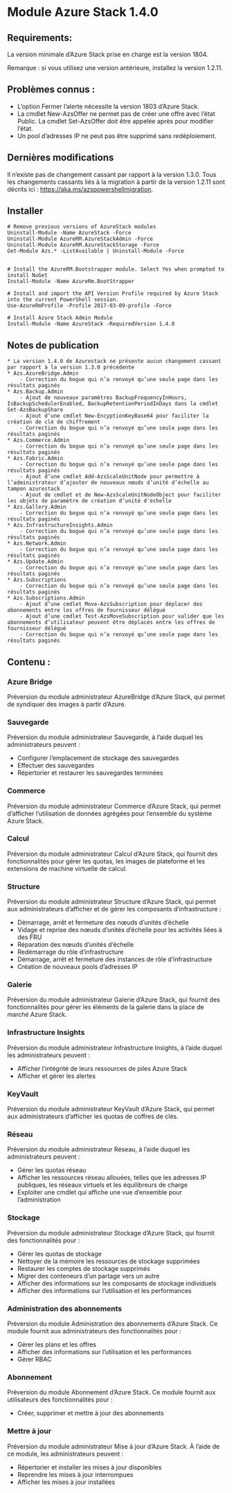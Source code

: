 # <a name="azure-stack-module-140"></a>Module Azure Stack 1.4.0

## <a name="requirements"></a>Requirements:
La version minimale d’Azure Stack prise en charge est la version 1804.

Remarque : si vous utilisez une version antérieure, installez la version 1.2.11.

## <a name="known-issues"></a>Problèmes connus :

- L’option Fermer l’alerte nécessite la version 1803 d’Azure Stack.
- La cmdlet New-AzsOffer ne permet pas de créer une offre avec l’état Public. La cmdlet Set-AzsOffer doit être appelée après pour modifier l’état.
- Un pool d’adresses IP ne peut pas être supprimé sans redéploiement.

## <a name="breaking-changes"></a>Dernières modifications
Il n’existe pas de changement cassant par rapport à la version 1.3.0. Tous les changements cassants liés à la migration à partir de la version 1.2.11 sont décrits ici : https://aka.ms/azspowershellmigration.

## <a name="install"></a>Installer
```
# Remove previous versions of AzureStack modules
Uninstall-Module -Name AzureStack -Force 
Uninstall-Module AzureRM.AzureStackAdmin -Force
Uninstall-Module AzureRM.AzureStackStorage -Force
Get-Module Azs.* -ListAvailable | Uninstall-Module -Force


# Install the AzureRM.Bootstrapper module. Select Yes when prompted to install NuGet
Install-Module -Name AzureRm.BootStrapper

# Install and import the API Version Profile required by Azure Stack into the current PowerShell session.
Use-AzureRmProfile -Profile 2017-03-09-profile -Force

# Install Azure Stack Admin Module
Install-Module -Name AzureStack -RequiredVersion 1.4.0
```
## <a name="release-notes"></a>Notes de publication
    * La version 1.4.0 de Azurestack ne présente aucun changement cassant par rapport à la version 1.3.0 précédente
    * Azs.AzureBridge.Admin
        - Correction du bogue qui n’a renvoyé qu’une seule page dans les résultats paginés
    * Azs.Backup.Admin
        - Ajout de nouveaux paramètres BackupFrequencyInHours, IsBackupSchedulerEnabled, BackupRetentionPeriodInDays dans la cmdlet Set-AzsBackupShare
        - Ajout d’une cmdlet New-EncyptionKeyBase64 pour faciliter la création de clé de chiffrement
        - Correction du bogue qui n’a renvoyé qu’une seule page dans les résultats paginés
    * Azs.Commerce.Admin
        - Correction du bogue qui n’a renvoyé qu’une seule page dans les résultats paginés
    * Azs.Fabric.Admin
        - Correction du bogue qui n’a renvoyé qu’une seule page dans les résultats paginés
        - Ajout d’une cmdlet Add-AzsScaleUnitNode pour permettre à l’administrateur d’ajouter de nouveaux nœuds d’unité d’échelle au tampon azurestack
        - Ajout de cmdlet et de New-AzsScaleUnitNodeObject pour faciliter les objets de paramètre de création d’unité d'échelle
    * Azs.Gallery.Admin
        - Correction du bogue qui n’a renvoyé qu’une seule page dans les résultats paginés
    * Azs.InfrastructureInsights.Admin
        - Correction du bogue qui n’a renvoyé qu’une seule page dans les résultats paginés
    * Azs.Network.Admin
        - Correction du bogue qui n’a renvoyé qu’une seule page dans les résultats paginés
    * Azs.Update.Admin
        - Correction du bogue qui n’a renvoyé qu’une seule page dans les résultats paginés
    * Azs.Subscriptions
        - Correction du bogue qui n’a renvoyé qu’une seule page dans les résultats paginés
    * Azs.Subscriptions.Admin
        - Ajout d’une cmdlet Move-AzsSubscription pour déplacer des abonnements entre les offres de fournisseur délégué
        - Ajout d’une cmdlet Test-AzsMoveSubscription pour valider que les abonnements d’utilisateur peuvent être déplacés entre les offres de fournisseur délégué
        - Correction du bogue qui n’a renvoyé qu’une seule page dans les résultats paginés

## <a name="content"></a>Contenu :
### <a name="azure-bridge"></a>Azure Bridge
Préversion du module administrateur AzureBridge d’Azure Stack, qui permet de syndiquer des images à partir d’Azure.

### <a name="backup"></a>Sauvegarde
Préversion du module administrateur Sauvegarde, à l’aide duquel les administrateurs peuvent :
- Configurer l’emplacement de stockage des sauvegardes
- Effectuer des sauvegardes
- Répertorier et restaurer les sauvegardes terminées

### <a name="commerce"></a>Commerce
Préversion du module administrateur Commerce d’Azure Stack, qui permet d’afficher l’utilisation de données agrégées pour l’ensemble du système Azure Stack.

### <a name="compute"></a>Calcul
Préversion du module administrateur Calcul d’Azure Stack, qui fournit des fonctionnalités pour gérer les quotas, les images de plateforme et les extensions de machine virtuelle de calcul.

### <a name="fabric"></a>Structure
Préversion du module administrateur Structure d’Azure Stack, qui permet aux administrateurs d’afficher et de gérer les composants d’infrastructure :
- Démarrage, arrêt et fermeture des nœuds d’unités d’échelle
- Vidage et reprise des nœuds d’unités d’échelle pour les activités liées à des FRU
- Réparation des nœuds d’unités d’échelle
- Redémarrage du rôle d’infrastructure
- Démarrage, arrêt et fermeture des instances de rôle d’infrastructure
- Création de nouveaux pools d’adresses IP

### <a name="gallery"></a>Galerie
Préversion du module administrateur Galerie d’Azure Stack, qui fournit des fonctionnalités pour gérer les éléments de la galerie dans la place de marché Azure Stack.

### <a name="infrastructure-insights"></a>Infrastructure Insights
Préversion du module administrateur Infrastructure Insights, à l’aide duquel les administrateurs peuvent :
- Afficher l’intégrité de leurs ressources de piles Azure Stack
- Afficher et gérer les alertes

### <a name="keyvault"></a>KeyVault
Préversion du module administrateur KeyVault d’Azure Stack, qui permet aux administrateurs d’afficher les quotas de coffres de clés.

### <a name="network"></a>Réseau
Préversion du module administrateur Réseau, à l’aide duquel les administrateurs peuvent :
- Gérer les quotas réseau
- Afficher les ressources réseau allouées, telles que les adresses IP publiques, les réseaux virtuels et les équilibreurs de charge
- Exploiter une cmdlet qui affiche une vue d’ensemble pour l’administration

### <a name="storage"></a>Stockage
Préversion du module administrateur Stockage d’Azure Stack,  qui fournit des fonctionnalités pour :
- Gérer les quotas de stockage
- Nettoyer de la mémoire les ressources de stockage supprimées
- Restaurer les comptes de stockage supprimés
- Migrer des conteneurs d’un partage vers un autre
- Afficher des informations sur les composants de stockage individuels
- Afficher des informations sur l’utilisation et les performances

### <a name="subscription-admin"></a>Administration des abonnements
Préversion du module Administration des abonnements d’Azure Stack.  Ce module fournit aux administrateurs des fonctionnalités pour :
- Gérer les plans et les offres
- Afficher des informations sur l’utilisation et les performances
- Gérer RBAC

### <a name="subscription"></a>Abonnement
Préversion du module Abonnement d’Azure Stack.  Ce module fournit aux utilisateurs des fonctionnalités pour :
- Créer, supprimer et mettre à jour des abonnements

### <a name="update"></a>Mettre à jour
Préversion du module administrateur Mise à jour d’Azure Stack.  À l’aide de ce module, les administrateurs peuvent :
- Répertorier et installer les mises à jour disponibles
- Reprendre les mises à jour interrompues
- Afficher les mises à jour installées

